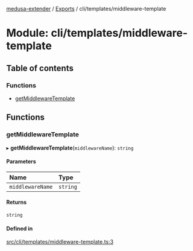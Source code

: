 [medusa-extender](../README.md) / [Exports](../modules.md) / cli/templates/middleware-template

# Module: cli/templates/middleware-template

## Table of contents

### Functions

- [getMiddlewareTemplate](cli_templates_middleware_template.md#getmiddlewaretemplate)

## Functions

### getMiddlewareTemplate

▸ **getMiddlewareTemplate**(`middlewareName`): `string`

#### Parameters

| Name | Type |
| :------ | :------ |
| `middlewareName` | `string` |

#### Returns

`string`

#### Defined in

[src/cli/templates/middleware-template.ts:3](https://github.com/adrien2p/medusa-extender/blob/5fdc11f/src/cli/templates/middleware-template.ts#L3)
